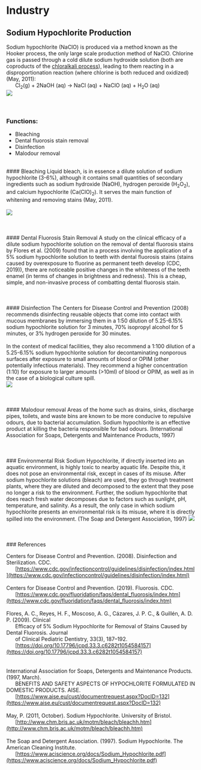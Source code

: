 # Industry
## Sodium Hypochlorite Production
Sodium hypochlorite (NaClO) is produced via a method known as the Hooker process, the only large scale production method of NaClO. Chlorine gas is passed through a cold dilute sodium hydroxide solution (both are coproducts of the [chloralkali process](https://samir8000.github.io/NaOH/applications/industrial/chloralkali)), leading to them reacting in a disproportionation reaction (where chlorine is both reduced and oxidized) (May, 2011):<br>
&nbsp;&nbsp;&nbsp;&nbsp;&nbsp;&nbsp;Cl<sub>2</sub>(g) + 2NaOH (aq) → NaCl (aq) + NaClO (aq) + H<sub>2</sub>O (aq)<br>
<img src= "https://samir8000.github.io/NaOH/images/sodiumhypochlorite.png"><br>
<br>
<br>
### Functions:
- Bleaching
- Dental fluorosis stain removal
- Disinfection
- Malodour removal<br>
<br>
#### Bleaching
Liquid bleach, is in essence a dilute solution of sodium hypochlorite (3-6%), although it contains small quantities of secondary ingredients such as sodium hydroxide (NaOH), hydrogen peroxide (H<sub>2</sub>O<sub>2</sub>), and calcium hypochlorite (Ca(ClO)<sub>2</sub>). It serves the main function of whitening and removing stains (May, 2011).<br> 
<br>
<img src= "https://samir8000.github.io/NaOH/images/sodiumhypochlorite1.jpg"><br>
<br>
<br>
<br>
#### Dental Fluorosis Stain Removal
A study on the clinical efficacy of a dilute sodium hypochlorite solution on the removal of dental fluorosis stains by Flores et al. (2009) found that in a process involving the application of a 5% sodium hypochlorite solution to teeth with dental fluorosis stains (stains caused by overexposure to fluorine as permanent teeth develop (CDC, 2019)), there are noticeable positive changes in the whiteness of the teeth enamel (in terms of changes in brightness and redness). This is a cheap, simple, and non-invasive process of combatting dental fluorosis stain.<br>
<br>
<br>
<br>
#### Disinfection
The Centers for Disease Control and Prevention (2008) recommends disinfecting reusable objects that come into contact with mucous membranes by immersing them in a 1:50 dilution of 5.25-6.15% sodium hypochlorite solution for 3 minutes, 70% isopropyl alcohol for 5 minutes, or 3% hydrogen peroxide for 30 minutes.<br>
<br>
In the context of medical facilities, they also recommend a 1:100 dilution of a 5.25-6.15% sodium hypochlorite solution for decontaminating nonporous surfaces after exposure to small amounts of blood or OPIM (other potentially infectious materials). They recommend a higher concentration (1:10) for exposure to larger amounts (>10ml) of blood or OPIM, as well as in the case of a biological culture spill.<br>
<img src= "https://samir8000.github.io/NaOH/images/sodiumhypochlorite2.jpg"><br>
<br>
<br>
<br>
#### Malodour removal
Areas of the home such as drains, sinks, discharge pipes, toilets, and waste bins are known to be more conducive to repulsive odours, due to bacterial accumulation. Sodium hypochlorite is an effective product at killing the bacteria responsible for bad odours. (International Association for Soaps, Detergents and Maintenance Products, 1997)<br>
<br>
<br>
<br>
### Environmental Risk
Sodium Hypochlorite, if directly inserted into an aquatic environment, is highly toxic to nearby aquatic life. Despite this, it does not pose an environmental risk, except in cases of its misuse. After sodium hypochlorite solutions (bleach) are used, they go through treatment plants, where they are diluted and decomposed to the extent that they pose no longer a risk to the environment. Further, the sodium hypochlorite that does reach fresh water decomposes due to factors such as sunlight, pH, temperature, and salinity. As a result, the only case in which sodium hypochlorite presents an environmental risk is its misuse, where it is directly spilled into the environment. (The Soap and Detergent Association, 1997)
<img src= "https://samir8000.github.io/NaOH/images/sodiumhypochlorite3.jpg"><br>
<br>
<br>
<br>
### References

Centers for Disease Control and Prevention. (2008). Disinfection and Sterilization. CDC.<br> 
&nbsp;&nbsp;&nbsp;&nbsp;&nbsp;&nbsp;[https://www.cdc.gov/infectioncontrol/guidelines/disinfection/index.html](https://www.cdc.gov/infectioncontrol/guidelines/disinfection/index.html)<br> 
<br>
Centers for Disease Control and Prevention. (2019). Fluorosis. CDC.<br> 
&nbsp;&nbsp;&nbsp;&nbsp;&nbsp;&nbsp;[https://www.cdc.gov/fluoridation/faqs/dental_fluorosis/index.htm](https://www.cdc.gov/fluoridation/faqs/dental_fluorosis/index.htm)<br> 
<br>
Flores, A. C., Reyes, H. F., Moscoso, A. G., Cázares, J. P. C., & Guillén, A. D. P. (2009). Clinical<br>
&nbsp;&nbsp;&nbsp;&nbsp;&nbsp;&nbsp;Efficacy of 5% Sodium Hypochlorite for Removal of Stains Caused by Dental Fluorosis. Journal<br>
&nbsp;&nbsp;&nbsp;&nbsp;&nbsp;&nbsp;of Clinical Pediatric Dentistry, 33(3), 187–192.<br> 
&nbsp;&nbsp;&nbsp;&nbsp;&nbsp;&nbsp;[https://doi.org/10.17796/jcpd.33.3.c6282t1054584157](https://doi.org/10.17796/jcpd.33.3.c6282t1054584157)<br>     
<br>
International Association for Soaps, Detergents and Maintenance Products. (1997, March). <br>
&nbsp;&nbsp;&nbsp;&nbsp;&nbsp;&nbsp;BENEFITS AND SAFETY ASPECTS OF HYPOCHLORITE FORMULATED IN DOMESTIC PRODUCTS. AISE.<br>
&nbsp;&nbsp;&nbsp;&nbsp;&nbsp;&nbsp;[https://www.aise.eu/cust/documentrequest.aspx?DocID=132](https://www.aise.eu/cust/documentrequest.aspx?DocID=132)<br>
<br>
May, P. (2011, October). Sodium Hypochlorite. University of Bristol.<br>
&nbsp;&nbsp;&nbsp;&nbsp;&nbsp;&nbsp;[http://www.chm.bris.ac.uk/motm/bleach/bleachh.htm](http://www.chm.bris.ac.uk/motm/bleach/bleachh.htm)  
<br>
The Soap and Detergent Association. (1997). Sodium Hypochlorite. The American Cleaning Institute.<br>
&nbsp;&nbsp;&nbsp;&nbsp;&nbsp;&nbsp;[https://www.aciscience.org/docs/Sodium_Hypochlorite.pdf](https://www.aciscience.org/docs/Sodium_Hypochlorite.pdf) 





